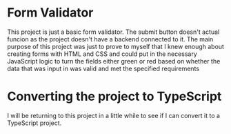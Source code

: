 # Form Validator

This project is just a basic form validator. The submit button doesn't actual funcion
as the project doesn't have a backend connected to it. The main purpose of this project
was just to prove to myself that I knew enough about creating forms with HTML and CSS
and could put in the necessary JavaScript logic to turn the fields either green or red
based on whether the data that was input in was valid and met the specified requirements

# Converting the project to TypeScript

I will be returning to this project in a little while to see if I can convert it to a
TypeScript project.
